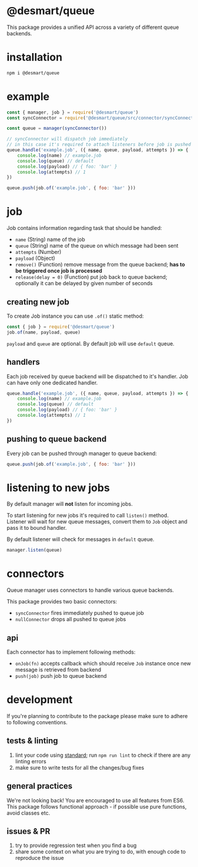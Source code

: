 # @desmart/queue

This package provides a unified API across a variety of different queue backends.

# installation

```bash
npm i @desmart/queue
```

# example

```js
const { manager, job } = require('@desmart/queue')
const syncConnector = require('@desmart/queue/src/connector/syncConnector')

const queue = manager(syncConnector())

// syncConnector will dispatch job immediately
// in this case it's required to attach listeners before job is pushed to queue
queue.handle('example.job', ({ name, queue, payload, attempts }) => {
    console.log(name) // example.job
    console.log(queue) // default
    console.log(payload) // { foo: 'bar' }
    console.log(attempts) // 1
})

queue.push(job.of('example.job', { foo: 'bar' }))
```

# job

Job contains information regarding task that should be handled:

* `name` (String) name of the job
* `queue` (String) name of the queue on which message had been sent
* `attempts` (Number)
* `payload` (Object)
* `remove()` (Function) remove message from the queue backend; **has to be triggered once job is processed**
* `release(delay = 0)` (Function) put job back to queue backend; optionally it can be delayed by given number of seconds

## creating new job

To create Job instance you can use `.of()` static method:

```js
const { job } = require('@desmart/queue')
job.of(name, payload, queue)
```

`payload` and `queue` are optional. By default job will use `default` queue.

## handlers

Each job received by queue backend will be dispatched to it's handler. Job can have only one dedicated handler.

```js
queue.handle('example.job', ({ name, queue, payload, attempts }) => {
    console.log(name) // example.job
    console.log(queue) // default
    console.log(payload) // { foo: 'bar' }
    console.log(attempts) // 1
})
```

## pushing to queue backend

Every job can be pushed through manager to queue backend:

```js
queue.push(job.of('example.job', { foo: 'bar' }))
```

# listening to new jobs

By default manager will **not** listen for incoming jobs.

To start listening for new jobs it's required to call `listen()` method.  
Listener will wait for new queue messages, convert them to `Job` object and pass it to bound handler.

By default listener will check for messages in `default` queue.

```js
manager.listen(queue)
```

# connectors

Queue manager uses connectors to handle various queue backends.

This package provides two basic connectors:

* `syncConnector` fires immediately pushed to queue job
* `nullConnector` drops all pushed to queue jobs

## api

Each connector has to implement following methods:

* `onJob(fn)` accepts callback which should receive `Job` instance once new message is retrieved from backend
* `push(job)` push job to queue backend

# development

If you're planning to contribute to the package please make sure to adhere to following conventions.

## tests & linting

1. lint your code using [standard](https://standardjs.com/); run `npm run lint` to check if there are any linting errors
2. make sure to write tests for all the changes/bug fixes

## general practices

We're not looking back! You are encouraged to use all features from ES6.  
This package follows functional approach - if possible use pure functions, avoid classes etc.

## issues & PR

1. try to provide regression test when you find a bug
2. share some context on what you are trying to do, with enough code to reproduce the issue
